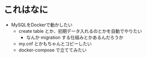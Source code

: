 # これはなに

* MySQLをDockerで動かしたい
    * create table とか、初期データ入れるのとかを自動でやりたい
        * なんか migration する仕組みとかあるんだろうか
    * my.cnf とかもちゃんとコピーしたい
    * docker-compose で立ててみたい

